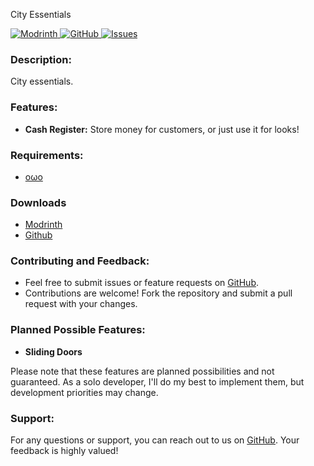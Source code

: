 City Essentials

[![Modrinth](https://img.shields.io/badge/Modrinth-1bd96a?style=for-the-badge&logo=modrinth&logoColor=white)
](https://modrinth.com/mod/city-essentials)
[![GitHub](https://img.shields.io/badge/GitHub-black?style=for-the-badge&logo=github&logoColor=white)
](https://github.com/andersmmg/CityEssentials)
[![Issues](https://img.shields.io/github/issues-raw/andersmmg/CityEssentials?style=for-the-badge&logo=github&label=Issues)
](https://github.com/andersmmg/CityEssentials/issues)

### Description:

City essentials.

### Features:

- **Cash Register:** Store money for customers, or just use it for looks!

### Requirements:

- [oωo](https://modrinth.com/mod/owo-lib)

### Downloads

- [Modrinth](https://modrinth.com/mod/city-essentials/versions)
- [Github](https://github.com/andersmmg/CityEssentials/releases)

### Contributing and Feedback:

- Feel free to submit issues or feature requests on [GitHub](https://github.com/andersmmg/CityEssentials/issues).
- Contributions are welcome! Fork the repository and submit a pull request with your changes.

### Planned Possible Features:

- **Sliding Doors**

Please note that these features are planned possibilities and not guaranteed. As a solo developer, I'll do my best to
implement them, but development priorities may change.

### Support:

For any questions or support, you can reach out to us on [GitHub](https://github.com/andersmmg/CityEssentials). Your
feedback is highly valued!
